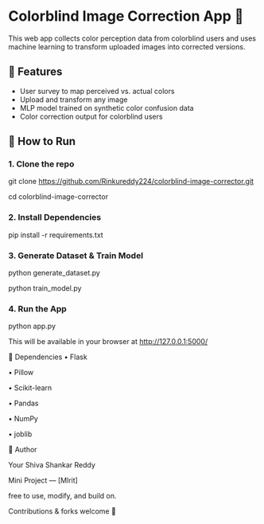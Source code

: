 # Colorblind Image Correction App 🎨

This web app collects color perception data from colorblind users and uses machine learning to transform uploaded images into corrected versions.

## 🚀 Features

- User survey to map perceived vs. actual colors
- Upload and transform any image
- MLP model trained on synthetic color confusion data
- Color correction output for colorblind users

## 🧰 How to Run

### 1. Clone the repo

git clone https://github.com/Rinkureddy224/colorblind-image-corrector.git

cd colorblind-image-corrector

### 2. Install Dependencies

pip install -r requirements.txt

### 3. Generate Dataset & Train Model

python generate_dataset.py

python train_model.py

### 4. Run the App

python app.py

This will be available in your browser at http://127.0.0.1:5000/ 

🧾 Dependencies
• Flask

• Pillow

• Scikit-learn

• Pandas

• NumPy

• joblib

👋 Author

Your Shiva Shankar Reddy

Mini Project — [Mlrit]

free to use, modify, and build on.

Contributions & forks welcome 🙌
